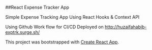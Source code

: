 ##React Expense Tracker App

Simple Expense Tracking App Using React Hooks & Context API

Using Github Work flow for CI/CD 
Deployed on http://huzaifahabib-exptrk.surge.sh/ 





This project was bootstrapped with [Create React App](https://github.com/facebook/create-react-app).
